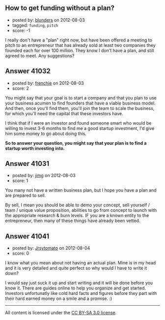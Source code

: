 ## How to get funding without a plan?

- posted by: [blunders](https://stackexchange.com/users/-1/4764-blunders) on 2012-08-03
- tagged: `funding`, `pitch`
- score: -1

I really don't have a "plan" right now, but have been offered a meeting to pitch to an entrepreneur that has already sold at least two companies they founded each for over 100 million. They know I don't have a plan, and still agreed to meet. Any suggestions?






## Answer 41032

- posted by: [frenchie](https://stackexchange.com/users/-1/15155-frenchie) on 2012-08-03
- score: 2

You might say that your goal is to start a company and that you plan to use your business acumen to find founders that have a viable business model. And then, once you'll find them, you'll join the team to scale the business, for which you'll need the capital that these investors have.

I think that if I were an investor and found someone smart who would be willing to invest 3-6 months to find me a good startup investment, I'd give him some money to go about doing this.

**So to answer your question, you might say that your plan is to find a startup worth investing into.** 


## Answer 41031

- posted by: [jimg](https://stackexchange.com/users/-1/2380-jimg) on 2012-08-03
- score: 1

You many not have a written business plan, but I hope you have a plan and are prepared to sell. 

By sell, I mean you should be able to demo your concept, sell yourself / team / unique value proposition, abilities to go from concept to launch with the appropriate research & burn levels.  IF you are a known entity to the entrepreneur, then many of these things have already been vetted.


## Answer 41041

- posted by: [Jrsytomato](https://stackexchange.com/users/-1/19050-jrsytomato) on 2012-08-04
- score: 0

I know what you mean about not having an actual plan.  Mine is in my head and it is very detailed and quite perfect so why would I have to write it down?  

I would say just suck it up and start writing and it will be done before you know it.  There are guides online to help you organize and get started.  Investors unfortunatly like cold hard facts and figures before they part with their hard earned money on a smile and a promise.  :) 



---

All content is licensed under the [CC BY-SA 3.0 license](https://creativecommons.org/licenses/by-sa/3.0/).
